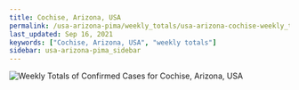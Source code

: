 ```yaml
---
title: Cochise, Arizona, USA
permalink: /usa-arizona-pima/weekly_totals/usa-arizona-cochise-weekly_totals.html
last_updated: Sep 16, 2021
keywords: ["Cochise, Arizona, USA", "weekly totals"]
sidebar: usa-arizona-pima_sidebar
---
```


![Weekly Totals of Confirmed Cases for Cochise, Arizona, USA](/covid_tracker/images/graphs/usa-arizona-cochise-weekly_totals_graph.png)
